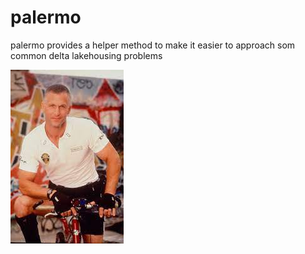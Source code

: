 # palermo

palermo provides a helper method to make it easier to approach som common delta lakehousing problems

![palermo](https://github.com/eirikmag/palermo/blob/main/images/palermo.jfif)